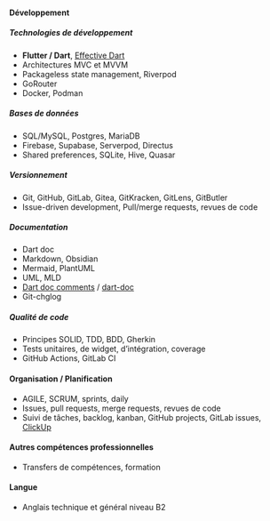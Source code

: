 
#### Développement
##### Technologies de développement
- **Flutter / Dart**, [Effective Dart](https://dart.dev/effective-dart)
- Architectures MVC et MVVM
- Packageless state management, Riverpod
- GoRouter
- Docker, Podman
##### Bases de données
- SQL/MySQL, Postgres, MariaDB
- Firebase, Supabase, Serverpod, Directus
- Shared preferences, SQLite, Hive, Quasar
##### Versionnement
- Git, GitHub, GitLab, Gitea, GitKracken, GitLens, GitButler
- Issue-driven development, Pull/merge requests, revues de code
##### Documentation
- Dart doc
- Markdown, Obsidian
- Mermaid, PlantUML
- UML, MLD
- [Dart doc comments](https://dart.dev/effective-dart/documentation) / [dart-doc](https://dart.dev/tools/dart-doc)
- Git-chglog
##### Qualité de code
- Principes SOLID, TDD, BDD, Gherkin
- Tests unitaires, de widget, d’intégration, coverage
- GitHub Actions, GitLab CI

#### Organisation / Planification
- AGILE, SCRUM, sprints, daily
- Issues, pull requests, merge requests, revues de code
- Suivi de tâches, backlog, kanban, GitHub projects, GitLab issues, [ClickUp](https://clickup.com/)
#### Autres compétences professionnelles
   - Transfers de compétences, formation
#### Langue
   - Anglais technique et général niveau B2